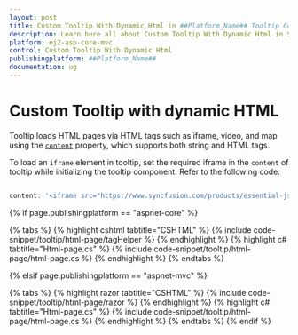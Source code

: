 ```yaml
---
layout: post
title: Custom Tooltip With Dynamic Html in ##Platform_Name## Tooltip Component | Syncfusion
description: Learn here all about Custom Tooltip With Dynamic Html in Syncfusion ##Platform_Name## Tooltip component of Syncfusion Essential JS 2 and more.
platform: ej2-asp-core-mvc
control: Custom Tooltip With Dynamic Html
publishingplatform: ##Platform_Name##
documentation: ug
---
```


# Custom Tooltip with dynamic HTML

Tooltip loads HTML pages via HTML tags such as iframe, video, and map using the [`content`](https://ej2.syncfusion.com/documentation/tooltip/api-tooltip.html?lang=typescript#content) property, which supports both string and HTML tags.

To load an `iframe` element in tooltip, set the required iframe in the `content` of tooltip while initializing the tooltip component. Refer to the following code.

```typescript

content: '<iframe src="https://www.syncfusion.com/products/essential-js2"></iframe>

```

{% if page.publishingplatform == "aspnet-core" %}

{% tabs %}
{% highlight cshtml tabtitle="CSHTML" %}
{% include code-snippet/tooltip/html-page/tagHelper %}
{% endhighlight %}
{% highlight c# tabtitle="Html-page.cs" %}
{% include code-snippet/tooltip/html-page/html-page.cs %}
{% endhighlight %}
{% endtabs %}

{% elsif page.publishingplatform == "aspnet-mvc" %}

{% tabs %}
{% highlight razor tabtitle="CSHTML" %}
{% include code-snippet/tooltip/html-page/razor %}
{% endhighlight %}
{% highlight c# tabtitle="Html-page.cs" %}
{% include code-snippet/tooltip/html-page/html-page.cs %}
{% endhighlight %}
{% endtabs %}
{% endif %}

